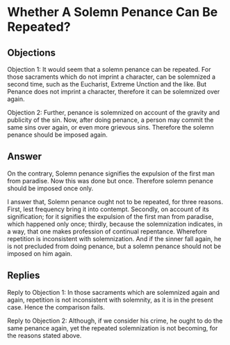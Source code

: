 # Whether A Solemn Penance Can Be Repeated?

## Objections

Objection 1: It would seem that a solemn penance can be repeated. For those sacraments which do not imprint a character, can be solemnized a second time, such as the Eucharist, Extreme Unction and the like. But Penance does not imprint a character, therefore it can be solemnized over again.

Objection 2: Further, penance is solemnized on account of the gravity and publicity of the sin. Now, after doing penance, a person may commit the same sins over again, or even more grievous sins. Therefore the solemn penance should be imposed again.

## Answer

On the contrary, Solemn penance signifies the expulsion of the first man from paradise. Now this was done but once. Therefore solemn penance should be imposed once only.

I answer that, Solemn penance ought not to be repeated, for three reasons. First, lest frequency bring it into contempt. Secondly, on account of its signification; for it signifies the expulsion of the first man from paradise, which happened only once; thirdly, because the solemnization indicates, in a way, that one makes profession of continual repentance. Wherefore repetition is inconsistent with solemnization. And if the sinner fall again, he is not precluded from doing penance, but a solemn penance should not be imposed on him again.

## Replies

Reply to Objection 1: In those sacraments which are solemnized again and again, repetition is not inconsistent with solemnity, as it is in the present case. Hence the comparison fails.

Reply to Objection 2: Although, if we consider his crime, he ought to do the same penance again, yet the repeated solemnization is not becoming, for the reasons stated above.